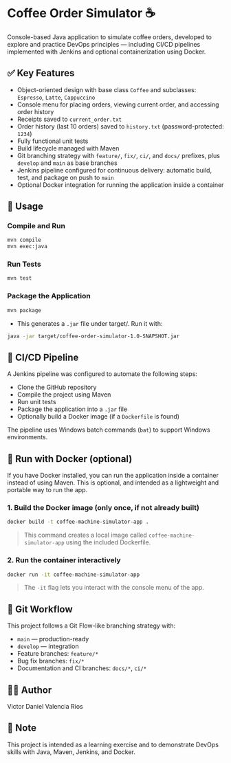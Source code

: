 # Coffee Order Simulator ☕

Console-based Java application to simulate coffee orders, developed to explore and practice DevOps principles — including CI/CD pipelines implemented with Jenkins and optional containerization using Docker.

## ✅ Key Features

- Object-oriented design with base class `Coffee` and subclasses: `Espresso`, `Latte`, `Cappuccino`
- Console menu for placing orders, viewing current order, and accessing order history
- Receipts saved to `current_order.txt`
- Order history (last 10 orders) saved to `history.txt` (password-protected: `1234`)
- Fully functional unit tests
- Build lifecycle managed with Maven
- Git branching strategy with `feature/`, `fix/`, `ci/`, and `docs/` prefixes, plus `develop` and `main` as base branches
- Jenkins pipeline configured for continuous delivery: automatic build, test, and package on push to `main`
- Optional Docker integration for running the application inside a container

## 🔧 Usage

### Compile and Run
```bash
mvn compile
mvn exec:java
```

### Run Tests
```bash
mvn test
```

### Package the Application
```bash
mvn package
```
- This generates a ```.jar``` file under target/. Run it with:
```bash
java -jar target/coffee-order-simulator-1.0-SNAPSHOT.jar
```

## 🔁 CI/CD Pipeline

A Jenkins pipeline was configured to automate the following steps:
- Clone the GitHub repository
- Compile the project using Maven
- Run unit tests
- Package the application into a `.jar` file
- Optionally build a Docker image (if a `Dockerfile` is found)

The pipeline uses Windows batch commands (`bat`) to support Windows environments.

## 🐳 Run with Docker (optional)

If you have Docker installed, you can run the application inside a container instead of using Maven. This is optional, and intended as a lightweight and portable way to run the app.

### 1. Build the Docker image (only once, if not already built)
```bash
docker build -t coffee-machine-simulator-app .
```
> This command creates a local image called `coffee-machine-simulator-app` using the included Dockerfile.

### 2. Run the container interactively
```bash
docker run -it coffee-machine-simulator-app
```
> The `-it` flag lets you interact with the console menu of the app.

## 🔀 Git Workflow
This project follows a Git Flow-like branching strategy with:
- `main` — production-ready
- `develop` — integration
- Feature branches: `feature/*`
- Bug fix branches: `fix/*`
- Documentation and CI branches: `docs/*`, `ci/*`

## 👨‍💻 Author
Victor Daniel Valencia Rios

## 📝 Note

This project is intended as a learning exercise and to demonstrate DevOps skills with Java, Maven, Jenkins, and Docker.
